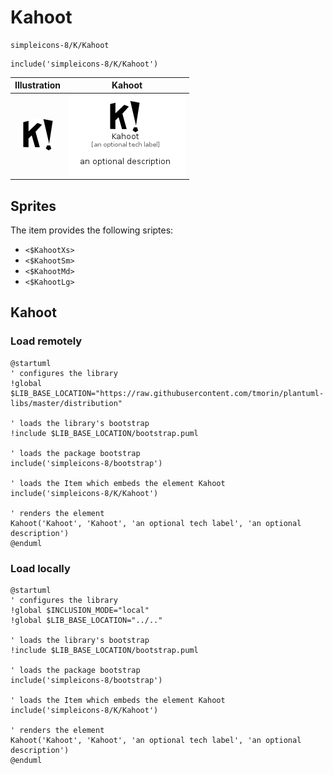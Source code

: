 # Kahoot


```text
simpleicons-8/K/Kahoot
```

```text
include('simpleicons-8/K/Kahoot')
```



| Illustration | Kahoot |
| :---: | :---: |
| ![illustration for Illustration](../../simpleicons-8/K/Kahoot.png) | ![illustration for Kahoot](../../simpleicons-8/K/Kahoot.Local.png) |



## Sprites
The item provides the following sriptes:

- `<$KahootXs>`
- `<$KahootSm>`
- `<$KahootMd>`
- `<$KahootLg>`





## Kahoot

### Load remotely
```plantuml
@startuml
' configures the library
!global $LIB_BASE_LOCATION="https://raw.githubusercontent.com/tmorin/plantuml-libs/master/distribution"

' loads the library's bootstrap
!include $LIB_BASE_LOCATION/bootstrap.puml

' loads the package bootstrap
include('simpleicons-8/bootstrap')

' loads the Item which embeds the element Kahoot
include('simpleicons-8/K/Kahoot')

' renders the element
Kahoot('Kahoot', 'Kahoot', 'an optional tech label', 'an optional description')
@enduml
```

### Load locally
```plantuml
@startuml
' configures the library
!global $INCLUSION_MODE="local"
!global $LIB_BASE_LOCATION="../.."

' loads the library's bootstrap
!include $LIB_BASE_LOCATION/bootstrap.puml

' loads the package bootstrap
include('simpleicons-8/bootstrap')

' loads the Item which embeds the element Kahoot
include('simpleicons-8/K/Kahoot')

' renders the element
Kahoot('Kahoot', 'Kahoot', 'an optional tech label', 'an optional description')
@enduml
```

